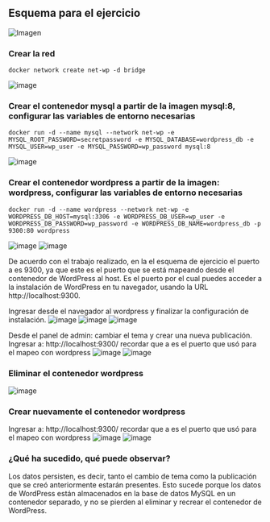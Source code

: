 ## Esquema para el ejercicio
![Imagen](img/esquema-ejercicio5.PNG)

### Crear la red
```
docker network create net-wp -d bridge
```
![image](https://github.com/user-attachments/assets/b75bc9ad-37a1-449f-9258-53fb8ddd3fd4)


### Crear el contenedor mysql a partir de la imagen mysql:8, configurar las variables de entorno necesarias
```
docker run -d --name mysql --network net-wp -e MYSQL_ROOT_PASSWORD=secretpassword -e MYSQL_DATABASE=wordpress_db -e MYSQL_USER=wp_user -e MYSQL_PASSWORD=wp_password mysql:8
```
![image](https://github.com/user-attachments/assets/8f317499-8d96-48a6-b264-705844ed1543)


### Crear el contenedor wordpress a partir de la imagen: wordpress, configurar las variables de entorno necesarias
```
docker run -d --name wordpress --network net-wp -e WORDPRESS_DB_HOST=mysql:3306 -e WORDPRESS_DB_USER=wp_user -e WORDPRESS_DB_PASSWORD=wp_password -e WORDPRESS_DB_NAME=wordpress_db -p 9300:80 wordpress
```
![image](https://github.com/user-attachments/assets/ad14518c-19a1-48d2-a0ff-8bcfaf82974b)
![image](https://github.com/user-attachments/assets/3b5b72b0-f4a2-44fc-be91-e71fd1a8962c)


De acuerdo con el trabajo realizado, en la el esquema de ejercicio el puerto a es 9300, ya que este es el puerto que se está mapeando desde el contenedor de WordPress al host. Es el puerto por el cual puedes acceder a la instalación de WordPress en tu navegador, usando la URL http://localhost:9300.

Ingresar desde el navegador al wordpress y finalizar la configuración de instalación.
![image](https://github.com/user-attachments/assets/285b752b-f237-4056-8c1d-afaa4a3987b9)
![image](https://github.com/user-attachments/assets/292e4523-e01a-45ce-9dd9-853fcc96df65)
![image](https://github.com/user-attachments/assets/7600454f-c958-4fee-b8af-8eeb41724f92)


Desde el panel de admin: cambiar el tema y crear una nueva publicación.
Ingresar a: http://localhost:9300/ 
recordar que a es el puerto que usó para el mapeo con wordpress
![image](https://github.com/user-attachments/assets/efb2fc03-d34a-41b2-b3ce-46b42d427837)
![image](https://github.com/user-attachments/assets/7a8fac0f-d0c4-4810-b91a-c78efb454df3)


### Eliminar el contenedor wordpress
![image](https://github.com/user-attachments/assets/30601fea-36a3-4421-84b3-79e21fadc921)


### Crear nuevamente el contenedor wordpress
Ingresar a: http://localhost:9300/ 
recordar que a es el puerto que usó para el mapeo con wordpress
![image](https://github.com/user-attachments/assets/46b67836-b5d7-4423-a27c-9728efd5f2bd)
![image](https://github.com/user-attachments/assets/4301879a-0f4c-4dfe-94c0-27f4e6829ef4)


### ¿Qué ha sucedido, qué puede observar?
Los datos persisten, es decir, tanto el cambio de tema como la publicación que se creó anteriormente estarán presentes. Esto sucede porque los datos de WordPress están almacenados en la base de datos MySQL en un contenedor separado, y no se pierden al eliminar y recrear el contenedor de WordPress.





